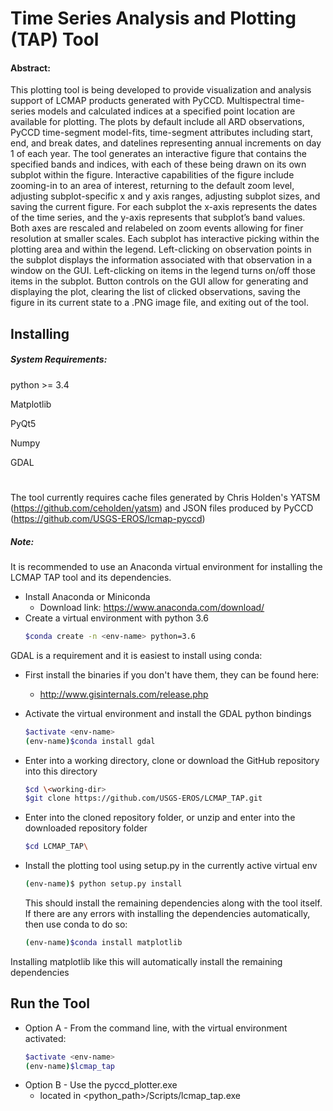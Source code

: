 # Time Series Analysis and Plotting (TAP) Tool

#### Abstract:

This plotting tool is being developed to provide visualization and
analysis support of LCMAP products generated with PyCCD.  Multispectral
time-series models and calculated indices at a specified point location
are available for plotting.  The
plots by default include all ARD observations, PyCCD time-segment
model-fits, time-segment attributes including start, end, and break
dates, and datelines representing annual increments on day 1 of each
year.  The tool generates an interactive figure that contains the
specified bands and indices, with each of these being drawn on its
own subplot within the figure.   Interactive capabilities of the figure
include zooming-in to an area of interest, returning to the default
zoom level, adjusting subplot-specific x and y axis ranges, adjusting
subplot sizes, and saving the current figure.  For each subplot the
x-axis represents the dates of the time series, and the y-axis
represents that subplot’s band values.  Both axes are rescaled and
relabeled on zoom events allowing for finer resolution at smaller
scales.  Each subplot has interactive picking within the plotting area
and within the legend.  Left-clicking on observation points
in the subplot displays the information associated with that
observation in a window on the GUI.  Left-clicking on items in the
legend turns on/off those items in the subplot.  Button controls on
the GUI allow for generating and displaying the plot, clearing the
list of clicked observations, saving the figure in its current state
to a .PNG image file, and exiting out of the tool.

## Installing

##### System Requirements:

python >= 3.4

Matplotlib

PyQt5

Numpy

GDAL
#

The tool currently requires cache files generated by Chris Holden's YATSM (https://github.com/ceholden/yatsm)
and JSON files produced by PyCCD (https://github.com/USGS-EROS/lcmap-pyccd)

##### Note:
It is recommended to use an Anaconda virtual environment for installing
the LCMAP TAP tool and its dependencies.


* Install Anaconda or Miniconda
  * Download link: https://www.anaconda.com/download/
* Create a virtual environment with python 3.6
    ```bash
    $conda create -n <env-name> python=3.6
    ```

GDAL is a requirement and it is easiest to install using conda:

* First install the binaries if you don't have them, they can be found here:
    * http://www.gisinternals.com/release.php
* Activate the virtual environment and install the GDAL python bindings
    ```bash
    $activate <env-name>
    (env-name)$conda install gdal
    ```
* Enter into a working directory, clone or download the GitHub
repository into this directory
    ```bash
    $cd \<working-dir>
    $git clone https://github.com/USGS-EROS/LCMAP_TAP.git
    ```
* Enter into the cloned repository folder, or unzip and enter into the
downloaded repository folder

    ```bash
    $cd LCMAP_TAP\
    ```
* Install the plotting tool using setup.py in the currently active
virtual env
    ```bash
    (env-name)$ python setup.py install
    ```
    This should install the remaining dependencies along with the tool
itself.  If there are any errors with installing the dependencies
automatically, then use conda to do so:

    ```bash
    (env-name)$conda install matplotlib
    ```

Installing matplotlib like this will automatically install the remaining
dependencies


## Run the Tool

* Option A - From the command line, with the virtual environment activated:
    ```bash
    $activate <env-name>
    (env-name)$lcmap_tap
    ```
* Option B - Use the pyccd_plotter.exe
    * located in <python_path>/Scripts/lcmap_tap.exe


